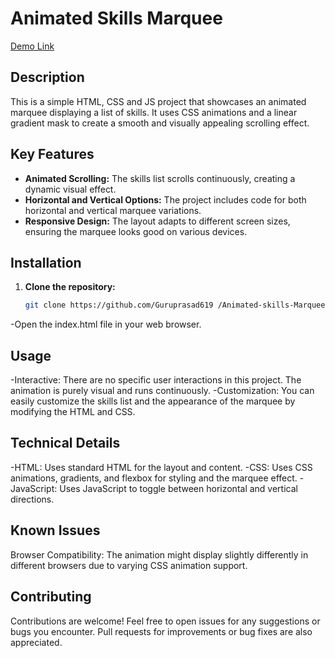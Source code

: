 
# Animated Skills Marquee

[Demo Link](https://guruprasad619.github.io/Animated-skills-Marquee/)

## Description

This is a simple HTML, CSS and JS project that showcases an animated marquee displaying a list of skills. It uses CSS animations and a linear gradient mask to create a smooth and visually appealing scrolling effect.

## Key Features

* **Animated Scrolling:**  The skills list scrolls continuously, creating a dynamic visual effect.
* **Horizontal and Vertical Options:** The project includes code for both horizontal and vertical marquee variations.
* **Responsive Design:** The layout adapts to different screen sizes, ensuring the marquee looks good on various devices.

## Installation

1. **Clone the repository:**
   ```bash
   git clone https://github.com/Guruprasad619 /Animated-skills-Marquee.git

-Open the index.html file in your web browser.

## Usage

-Interactive: There are no specific user interactions in this project. The animation is purely visual and runs continuously.
-Customization: You can easily customize the skills list and the appearance of the marquee by modifying the HTML and CSS.

## Technical Details

-HTML: Uses standard HTML for the layout and content.
-CSS: Uses CSS animations, gradients, and flexbox for styling and the marquee effect.
-JavaScript: Uses JavaScript to toggle between horizontal and vertical directions.

## Known Issues

Browser Compatibility: The animation might display slightly differently in different browsers due to varying CSS animation support.

## Contributing

Contributions are welcome!
Feel free to open issues for any suggestions or bugs you encounter.
Pull requests for improvements or bug fixes are also appreciated.



